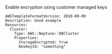 
Enable encryption using customer managed keys

```yaml---
AWSTemplateFormatVersion: 2010-09-09
Description: Good example
Resources:
  Cluster:
    Type: AWS::Neptune::DBCluster
    Properties:
      StorageEncrypted: true
      KmsKeyId: "something"


```


